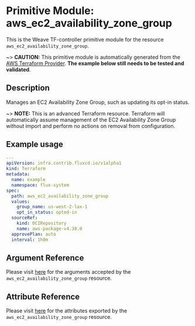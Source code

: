 
# Primitive Module: aws_ec2_availability_zone_group

This is the Weave TF-controller primitive module for the resource `aws_ec2_availability_zone_group`.

~> **CAUTION:** This primitive module is automatically generated from the [AWS Terraform Provider](https://registry.terraform.io/providers/hashicorp/aws/latest/docs/resources/ec2_availability_zone_group). **The example below still needs to be tested and validated**.

## Description

Manages an EC2 Availability Zone Group, such as updating its opt-in status.

~> **NOTE:** This is an advanced Terraform resource. Terraform will automatically assume management of the EC2 Availability Zone Group without import and perform no actions on removal from configuration.

## Example usage

```yaml
---
apiVersion: infra.contrib.fluxcd.io/v1alpha1
kind: Terraform
metadata:
  name: example
  namespace: flux-system
spec:
  path: aws_ec2_availability_zone_group
  values:
    group_name: us-west-2-lax-1
    opt_in_status: opted-in
  sourceRef:
    kind: OCIRepository
    name: aws-package-v4.38.0
  approvePlan: auto
  interval: 1h0m
```

## Argument Reference

Please visit [here](https://registry.terraform.io/providers/hashicorp/aws/latest/docs/resources/ec2_availability_zone_group#argument-reference) for the arguments accepted by the `aws_ec2_availability_zone_group` resource.

## Attribute Reference

Please visit [here](https://registry.terraform.io/providers/hashicorp/aws/latest/docs/resources/ec2_availability_zone_group#attributes-reference) for the attributes exported by the `aws_ec2_availability_zone_group` resource.
